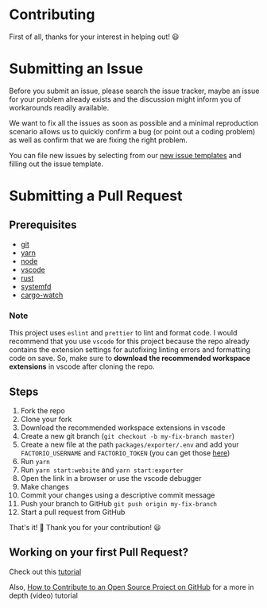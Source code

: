 # Contributing

First of all, thanks for your interest in helping out! 😃

# Submitting an Issue

Before you submit an issue, please search the issue tracker, maybe an issue for your problem already exists and the discussion might inform you of workarounds readily available.

We want to fix all the issues as soon as possible and a minimal reproduction scenario allows us to quickly confirm a bug (or point out a coding problem) as well as confirm that we are fixing the right problem.

You can file new issues by selecting from our [new issue templates](https://github.com/Teoxoy/factorio-blueprint-editor/issues/new/choose) and filling out the issue template.

# Submitting a Pull Request

## Prerequisites

-   [git](https://git-scm.com/)
-   [yarn](https://yarnpkg.com)
-   [node](https://nodejs.org/en/)
-   [vscode](https://code.visualstudio.com/)
-   [rust](https://rust-lang.org)
-   [systemfd](https://github.com/mitsuhiko/systemfd)
-   [cargo-watch](https://github.com/passcod/cargo-watch)

### Note

This project uses `eslint` and `prettier` to lint and format code. I would recommend that you use `vscode` for this project because the repo already contains the extension settings for autofixing linting errors and formatting code on save. So, make sure to **download the recommended workspace extensions** in vscode after cloning the repo.

## Steps

1. Fork the repo
1. Clone your fork
1. Download the recommended workspace extensions in vscode
1. Create a new git branch (`git checkout -b my-fix-branch master`)
1. Create a new file at the path `packages/exporter/.env` and add your `FACTORIO_USERNAME` and `FACTORIO_TOKEN` (you can get those [here](https://factorio.com/profile))
1. Run `yarn`
1. Run `yarn start:website` and `yarn start:exporter`
1. Open the link in a browser or use the vscode debugger
1. Make changes
1. Commit your changes using a descriptive commit message
1. Push your branch to GitHub `git push origin my-fix-branch`
1. Start a pull request from GitHub

That's it! 🎉 Thank you for your contribution! 😃

## Working on your first Pull Request?

Check out this [tutorial](https://github.com/firstcontributions/first-contributions/blob/master/github-windows-vs-code-tutorial.md)

Also, [How to Contribute to an Open Source Project on GitHub](https://egghead.io/series/how-to-contribute-to-an-open-source-project-on-github) for a more in depth (video) tutorial
